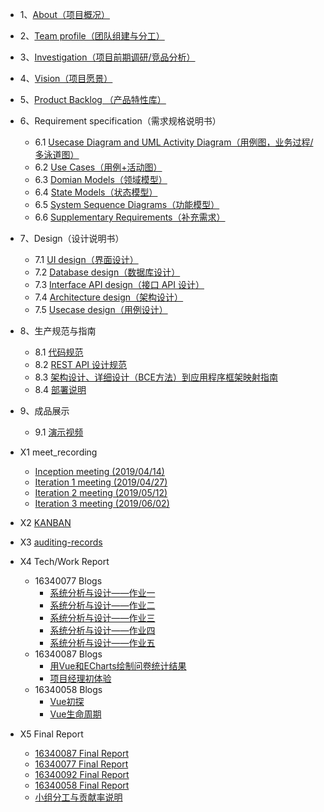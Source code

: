 * 1、[About（项目概况）](docs/1-About.md)
* 2、[Team profile（团队组建与分工）](docs/2-TeamProfile.md)
* 3、[Investigation（项目前期调研/竞品分析）](docs/3-Investigation.md)
* 4、[Vision（项目愿景）](docs/4-Vision.md)
* 5、[Product Backlog （产品特性库）](docs/5-Product-Backlog.md)
* 6、Requirement specification（需求规格说明书）
    * 6.1 [Usecase Diagram and UML Activity Diagram（用例图，业务过程/多泳道图）](docs/6-1-UsecaseDiagram.md)
    * 6.2 [Use Cases（用例+活动图）](docs/6.2Use-Cases-activity.md)
    * 6.3 [Domian Models（领域模型）](docs/6-3-Domain.md)
    * 6.4 [State Models（状态模型）](docs/6-4-StateModels.md)
    * 6.5 [System Sequence Diagrams（功能模型）](docs/6.5-System-Sequence-Diagrams.md)
    * 6.6 [Supplementary Requirements（补充需求）](docs/6.6-Supplementary-Requirements.md)

* 7、Design（设计说明书）
    * 7.1 [UI design（界面设计）](docs/7-1-UIDesign.md)
    * 7.2 [Database design（数据库设计）](docs/7-2-Database-Design.md)
    * 7.3 [Interface API design（接口 API 设计）](docs/7-3-Interface-API-design.md)
    * 7.4 [Architecture design（架构设计）](docs/7-4-SoftwareDesign.md)
    * 7.5 [Usecase design（用例设计）](docs/7-5-UsecaseDesign.md)
* 8、生产规范与指南
    * 8.1 [代码规范](docs/8-1-CodeSpecification.md)
    * 8.2 [REST API 设计规范](docs/8-2-RestAPI-设计规范.md)
    * 8.3 [架构设计、详细设计（BCE方法）到应用程序框架映射指南](docs/8-3-架构设计、详细设计（BCE方法）到应用程序框架映射指南.md)
    * 8.4 [部署说明](docs/8-4-Installation.md)
* 9、成品展示
    * 9.1 [演示视频](docs/演示视频.mp4)
* X1 meet_recording
    - [Inception meeting (2019/04/14)](docs/MeetingRecords/Inception-meeting.md)
    - [Iteration 1 meeting (2019/04/27)](docs/MeetingRecords/Iteration-1-meeting.md)
    - [Iteration 2 meeting (2019/05/12)](docs/MeetingRecords/Iteration-2-meeting-frontend.md)
    - [Iteration 3 meeting (2019/06/02)](docs/MeetingRecords/Iteration-3-meeting.md)
* X2 [KANBAN](https://github.com/orgs/LittleMiser/projects)
* X3 [auditing-records](docs/X3-auditing-records.md)
* X4 Tech/Work Report
    * 16340077 Blogs
        * [系统分析与设计——作业一](https://170226.github.io/2019/03/14/%E7%B3%BB%E7%BB%9F%E5%88%86%E6%9E%90%E4%B8%8E%E8%AE%BE%E8%AE%A1%E2%80%94%E2%80%94%E4%BD%9C%E4%B8%9A%E4%B8%80/#more)
        * [系统分析与设计——作业二](https://170226.github.io/2019/03/28/%E7%B3%BB%E7%BB%9F%E5%88%86%E6%9E%90%E4%B8%8E%E8%AE%BE%E8%AE%A1%E2%80%94%E2%80%94%E4%BD%9C%E4%B8%9A%E4%BA%8C/#more)
        * [系统分析与设计——作业三](https://170226.github.io/2019/04/14/%E7%B3%BB%E7%BB%9F%E5%88%86%E6%9E%90%E4%B8%8E%E8%AE%BE%E8%AE%A1%E2%80%94%E2%80%94%E4%BD%9C%E4%B8%9A%E4%B8%89/#more)
        * [系统分析与设计——作业四](https://170226.github.io/2019/05/24/%E7%B3%BB%E7%BB%9F%E5%88%86%E6%9E%90%E4%B8%8E%E8%AE%BE%E8%AE%A1%E2%80%94%E2%80%94%E4%BD%9C%E4%B8%9A%E5%9B%9B/#more)
        * [系统分析与设计——作业五](https://170226.github.io/2019/05/26/%E7%B3%BB%E7%BB%9F%E5%88%86%E6%9E%90%E4%B8%8E%E8%AE%BE%E8%AE%A1%E2%80%94%E2%80%94%E4%BD%9C%E4%B8%9A%E4%BA%94/#more)
    * 16340087 Blogs
        - [用Vue和ECharts绘制问卷统计结果](https://blog.csdn.net/sinat_36332694/article/details/94323199)
        - [项目经理初体验](https://blog.csdn.net/sinat_36332694/article/details/94331928)
    * 16340058 Blogs
        - [Vue初探](https://blog.csdn.net/weixin_43825621/article/details/93912112)
        - [Vue生命周期](https://blog.csdn.net/weixin_43825621/article/details/94344074)
* X5 Final Report
    * [16340087 Final Report](docs/X5-Final-Reports/16340087-Final-Report.md)
    * [16340077 Final Report](docs/X5-Final-Reports/1634077-Final-Report.md)
    * [16340092 Final Report](docs/X5-Final-Reports/1634092-Final-Report.md)
    * [16340058 Final Report](docs/X5-Final-Reports/16340058-Final-Report.md)
    * [小组分工与贡献率说明](docs/X5-Division.md)
